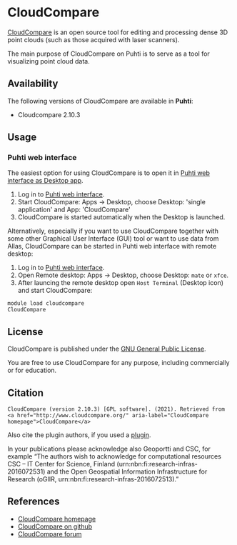 # CloudCompare

[CloudCompare](http://cloudcompare.org/) is an open source tool for editing and processing dense 3D point clouds (such as those acquired with laser scanners).

The main purpose of CloudCompare on Puhti is to serve as a tool for visualizing point cloud data.

## Availability

The following versions of CloudCompare are available in **Puhti**:

- Cloudcompare 2.10.3

## Usage

### Puhti web interface

The easiest option for using CloudCompare is to open it in [Puhti web interface as Desktop app](../computing/webinterface/desktop.md).

1. Log in to [Puhti web interface](https://puhti.csc.fi). 
2. Start CloudCompare: Apps -> Desktop, choose Desktop: 'single application' and App: 'CloudCompare'
3. CloudCompare is started automatically when the Desktop is launched. 


Alternatively, especially if you want to use CloudCompare together with some other Graphical User Interface (GUI) tool or want to use data from Allas, CloudCompare can be started in Puhti web interface with remote desktop:

1. Log in to [Puhti web interface](https://puhti.csc.fi).
2. Open Remote desktop: Apps -> Desktop, choose Desktop: `mate` or `xfce`. 
3. After launcing the remote desktop open `Host Terminal` (Desktop icon) and start CloudCompare:

```
module load cloudcompare
CloudCompare
```

## License 

CloudCompare is published under the [GNU General Public License](https://github.com/CloudCompare/CloudCompare/blob/master/license.txt).

You are free to use CloudCompare for any purpose, including commercially or for education. 



## Citation

```
CloudCompare (version 2.10.3) [GPL software]. (2021). Retrieved from <a href="http://www.cloudcompare.org/" aria-label="CloudCompare homepage">CloudCompare</a>
```

Also cite the plugin authors, if you used a [plugin](http://www.cloudcompare.org/doc/wiki/index.php?title=Plugins).

In your publications please acknowledge also Geoportti and CSC, for example “The authors wish to acknowledge for computational resources CSC – IT Center for Science, Finland (urn:nbn:fi:research-infras-2016072531) and the Open Geospatial Information Infrastructure for Research (oGIIR, urn:nbn:fi:research-infras-2016072513).”


## References

* [CloudCompare homepage](http://cloudcompare.org/)
* [CloudCompare on github](https://github.com/cloudcompare/cloudcompare)
* [CloudCompare forum](http://cloudcompare.org/forum/)

